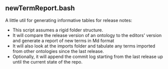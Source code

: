 ## newTermReport.bash

A little util for generating informative tables for release notes:
* This script assumes a rigid folder structure. 
* It will compare the release version of an ontology to the editors' version and generate a report of new terms in Md format
* It will also look at the imports folder and tabulate any terms imported from other ontologies since the last release.
* Optionally, it will append the commit log starting from the last release up until the current state of the repo.
